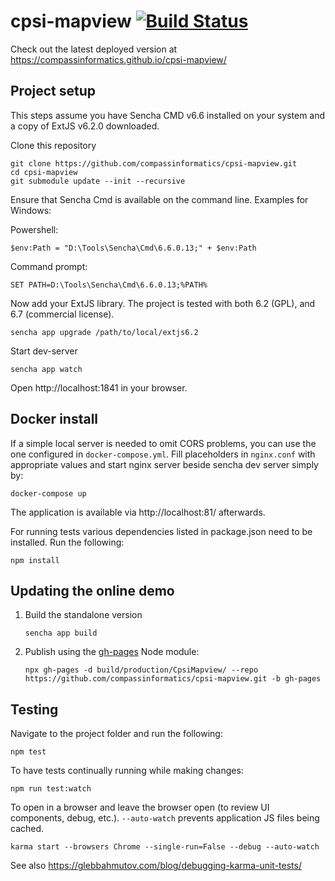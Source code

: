 # cpsi-mapview [![Build Status](https://travis-ci.org/compassinformatics/cpsi-mapview.svg?branch=master)](https://travis-ci.org/compassinformatics/cpsi-mapview)

Check out the latest deployed version at https://compassinformatics.github.io/cpsi-mapview/

## Project setup

This steps assume you have Sencha CMD v6.6 installed on your system and a copy of ExtJS v6.2.0 downloaded.

Clone this repository

```
git clone https://github.com/compassinformatics/cpsi-mapview.git
cd cpsi-mapview
git submodule update --init --recursive
```

Ensure that Sencha Cmd is available on the command line. Examples for Windows:

Powershell:

```
$env:Path = "D:\Tools\Sencha\Cmd\6.6.0.13;" + $env:Path
```

Command prompt:

```
SET PATH=D:\Tools\Sencha\Cmd\6.6.0.13;%PATH%
```

Now add your ExtJS library. The project is tested with both 6.2 (GPL), and 6.7 (commercial license).

```
sencha app upgrade /path/to/local/extjs6.2
```

Start dev-server

```
sencha app watch
```

Open http://localhost:1841 in your browser.

## Docker install

If a simple local server is needed to omit CORS problems, you can use the one configured in `docker-compose.yml`.
Fill placeholders in `nginx.conf` with appropriate values and start nginx server beside sencha dev server simply by:

```
docker-compose up
```

The application is available via http://localhost:81/ afterwards.

For running tests various dependencies listed in package.json need to be installed. Run the following:

```
npm install
```

## Updating the online demo

1. Build the standalone version

    ```
    sencha app build
    ```

2. Publish using the [gh-pages](https://www.npmjs.com/package/gh-pages) Node module:

    ```
    npx gh-pages -d build/production/CpsiMapview/ --repo https://github.com/compassinformatics/cpsi-mapview.git -b gh-pages
    ```

## Testing

Navigate to the project folder and run the following:

```
npm test
```

To have tests continually running while making changes:

```
npm run test:watch
```

To open in a browser and leave the browser open (to review UI components, debug, etc.).
`--auto-watch` prevents application JS files being cached. 

```
karma start --browsers Chrome --single-run=False --debug --auto-watch

```

See also https://glebbahmutov.com/blog/debugging-karma-unit-tests/


